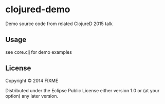 # clojured-demo

Demo source code from related ClojureD 2015 talk

## Usage

see core.clj for demo examples

## License

Copyright © 2014 FIXME

Distributed under the Eclipse Public License either version 1.0 or (at
your option) any later version.
